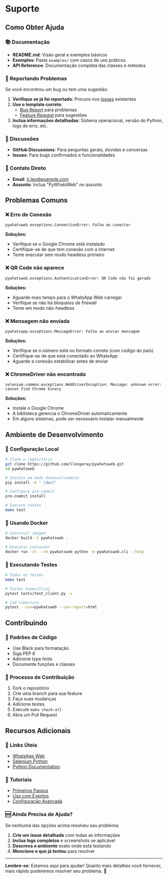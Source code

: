 # Suporte

## Como Obter Ajuda

### 📚 Documentação
- **README.md**: Visão geral e exemplos básicos
- **Exemplos**: Pasta `examples/` com casos de uso práticos
- **API Reference**: Documentação completa das classes e métodos

### 🐛 Reportando Problemas
Se você encontrou um bug ou tem uma sugestão:

1. **Verifique se já foi reportado**: Procure nos [Issues](https://github.com/llongaray/pywhatsweb/issues) existentes
2. **Use o template correto**: 
   - [Bug Report](https://github.com/llongaray/pywhatsweb/issues/new?template=bug_report.md) para problemas
   - [Feature Request](https://github.com/llongaray/pywhatsweb/issues/new?template=feature_request.md) para sugestões
3. **Inclua informações detalhadas**: Sistema operacional, versão do Python, logs de erro, etc.

### 💬 Discussões
- **GitHub Discussions**: Para perguntas gerais, dúvidas e conversas
- **Issues**: Para bugs confirmados e funcionalidades

### 📧 Contato Direto
- **Email**: ti.leo@example.com
- **Assunto**: Inclua "PyWhatsWeb" no assunto

## Problemas Comuns

### ❌ Erro de Conexão
```
pywhatsweb.exceptions.ConnectionError: Falha ao conectar
```

**Soluções:**
- Verifique se o Google Chrome está instalado
- Certifique-se de que tem conexão com a internet
- Tente executar sem modo headless primeiro

### ❌ QR Code não aparece
```
pywhatsweb.exceptions.AuthenticationError: QR Code não foi gerado
```

**Soluções:**
- Aguarde mais tempo para o WhatsApp Web carregar
- Verifique se não há bloqueios de firewall
- Tente em modo não-headless

### ❌ Mensagem não enviada
```
pywhatsapp.exceptions.MessageError: Falha ao enviar mensagem
```

**Soluções:**
- Verifique se o número está no formato correto (com código do país)
- Certifique-se de que está conectado ao WhatsApp
- Aguarde a conexão estabilizar antes de enviar

### ❌ ChromeDriver não encontrado
```
selenium.common.exceptions.WebDriverException: Message: unknown error: cannot find Chrome binary
```

**Soluções:**
- Instale o Google Chrome
- A biblioteca gerencia o ChromeDriver automaticamente
- Em alguns sistemas, pode ser necessário instalar manualmente

## Ambiente de Desenvolvimento

### 🔧 Configuração Local
```bash
# Clone o repositório
git clone https://github.com/llongaray/pywhatsweb.git
cd pywhatsweb

# Instale em modo desenvolvimento
pip install -e ".[dev]"

# Configure pre-commit
pre-commit install

# Execute testes
make test
```

### 🐳 Usando Docker
```bash
# Construir imagem
docker build -t pywhatsweb .

# Executar container
docker run -it --rm pywhatsweb python -m pywhatsweb.cli --help
```

### 🧪 Executando Testes
```bash
# Todos os testes
make test

# Testes específicos
pytest tests/test_client.py -v

# Com cobertura
pytest --cov=pywhatsweb --cov-report=html
```

## Contribuindo

### 📝 Padrões de Código
- Use Black para formatação
- Siga PEP 8
- Adicione type hints
- Documente funções e classes

### 🚀 Processo de Contribuição
1. Fork o repositório
2. Crie uma branch para sua feature
3. Faça suas mudanças
4. Adicione testes
5. Execute `make check-all`
6. Abra um Pull Request

## Recursos Adicionais

### 🔗 Links Úteis
- [WhatsApp Web](https://web.whatsapp.com/)
- [Selenium Python](https://selenium-python.readthedocs.io/)
- [Python Documentation](https://docs.python.org/)

### 📖 Tutoriais
- [Primeiros Passos](examples/basic_usage.py)
- [Uso com Eventos](examples/basic_usage.py#example_with_events)
- [Configuração Avançada](README.md#configuração)

### 🆘 Ainda Precisa de Ajuda?
Se nenhuma das opções acima resolveu seu problema:

1. **Crie um issue detalhado** com todas as informações
2. **Inclua logs completos** e screenshots se aplicável
3. **Descreva o ambiente** exato onde está testando
4. **Mencione o que já tentou** para resolver

---

**Lembre-se**: Estamos aqui para ajudar! Quanto mais detalhes você fornecer, mais rápido poderemos resolver seu problema. 🚀
